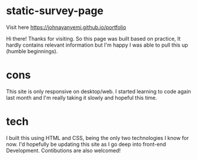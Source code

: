 # static-survey-page
Visit here https://johnayanyemi.github.io/portfolio

Hi there! Thanks for visiting. So this page was built based on practice, It hardly contains relevant information but I'm happy I was able to pull this up (humble beginnings).

# cons
This site is only responsive on desktop/web. I started learning to code again last month and I'm really taking it slowly and hopeful this time.

# tech
I built this using HTML and CSS, being the only two technologies I know for now. I'd hopefully be updating this site as I go deep into front-end Development. Contibutions are also welcomed!
